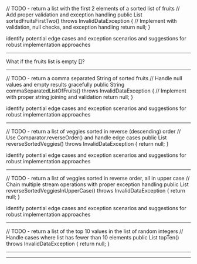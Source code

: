 
// TODO - return a list with the first 2 elements of a sorted list of fruits
// Add proper validation and exception handling
public List<String> sortedFruitsFirstTwo() throws InvalidDataException {
// Implement with validation, null checks, and exception handling
return null;
}

identify potential edge cases and exception scenarios and suggestions for robust implementation approaches


________
What if the fruits list is empty []?
________

// TODO - return a comma separated String of sorted fruits
// Handle null values and empty results gracefully
public String commaSeparatedListOfFruits() throws InvalidDataException {
// Implement with proper string joining and validation
return null;
}

identify potential edge cases and exception scenarios and suggestions for robust implementation approaches

--------
// TODO - return a list of veggies sorted in reverse (descending) order
// Use Comparator.reverseOrder() and handle edge cases
public List<String> reverseSortedVeggies() throws InvalidDataException {
return null;
}

identify potential edge cases and exception scenarios and suggestions for robust implementation approaches
________
// TODO - return a list of veggies sorted in reverse order, all in upper case
// Chain multiple stream operations with proper exception handling
public List<String> reverseSortedVeggiesInUpperCase() throws InvalidDataException {
return null;
}

identify potential edge cases and exception scenarios and suggestions for robust implementation approaches
________
// TODO - return a list of the top 10 values in the list of random integers
// Handle cases where list has fewer than 10 elements
public List<Integer> topTen() throws InvalidDataException {
return null;
}


________

--------
